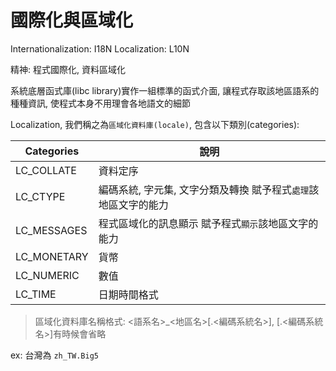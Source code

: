 # 國際化與區域化

Internationalization: I18N
Localization: L10N

精神: 程式國際化, 資料區域化

系統底層函式庫(libc library)實作一組標準的函式介面, 讓程式存取該地區語系的種種資訊, 使程式本身不用理會各地語文的細節

Localization, 我們稱之為`區域化資料庫(locale)`, 包含以下類別(categories):

Categories  | 說明
----------- | ---
LC_COLLATE  | 資料定序
LC_CTYPE    | 編碼系統, 字元集, 文字分類及轉換 賦予程式`處理`該地區文字的能力
LC_MESSAGES | 程式區域化的訊息顯示 賦予程式`顯示`該地區文字的能力
LC_MONETARY | 貨幣
LC_NUMERIC  | 數值
LC_TIME     | 日期時間格式

> 區域化資料庫名稱格式: <語系名>_<地區名>[.<編碼系統名>], [.<編碼系統名>]有時候會省略

ex: 台灣為 `zh_TW.Big5`